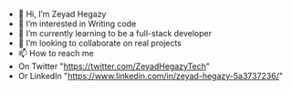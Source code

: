- 👋 Hi, I’m Zeyad Hegazy
- 👀 I’m interested in Writing code
- 🌱 I’m currently learning to be a full-stack developer
- 💞️ I’m looking to collaborate on real projects
- 📫 How to reach me
- On Twitter "https://twitter.com/ZeyadHegazyTech" 
- Or LinkedIn "https://www.linkedin.com/in/zeyad-hegazy-5a3737236/"



<!---
Zeyad-Hegazy/Zeyad-Hegazy is a ✨ special ✨ repository because its `README.md` (this file) appears on your GitHub profile.
You can click the Preview link to take a look at your changes.
--->
